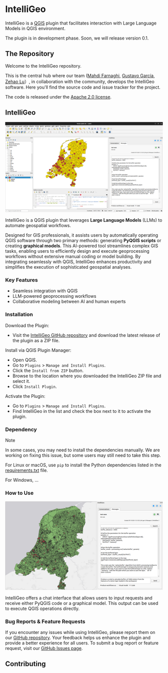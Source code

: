 # IntelliGeo

IntelliGeo is a [QGIS](https://www.qgis.org/) plugin that facilitates interaction with Large Language Models in QGIS environment.

The plugin is in development phase. Soon, we will release version 0.1. 

## The Repository

Welcome to the IntelliGeo repository. 

This is the central hub where our team ([Mahdi Farnaghi](https://github.com/MahdiFarnaghi), [Gustavo García](https://github.com/chape1331), [Zehao Lu](https://github.com/com3dian)）, in collaboration with the community, develops the IntelliGeo software. Here you'll find the source code and issue tracker for the project. 

The code is released under the [Apache 2.0 license](https://github.com/MahdiFarnaghi/intelli_geo/tree/main?tab=Apache-2.0-1-ov-file).

## IntelliGeo

![Plugin Show](https://github.com/MahdiFarnaghi/intelli_geo/blob/main/.github/IMAGES/Screenshot%20from%202024-09-19%2014-29-26.png)

IntelliGeo is a QGIS plugin that leverages **Large Language Models** (LLMs) to automate geospatial workflows. 

Designed for GIS professionals, it assists users by automatically operating QGIS software through two primary methods: generating **PyQGIS scripts** or creating **graphical models**. This AI-powered tool streamlines complex GIS tasks, enabling users to efficiently design and execute geoprocessing workflows without extensive manual coding or model building. By integrating seamlessly with QGIS, IntelliGeo enhances productivity and simplifies the execution of sophisticated geospatial analyses.

### Key Features

- Seamless integration with QGIS
- LLM-powered geoprocessing workflows
- Collaborative modeling between AI and human experts

### Installation

Download the Plugin:

- Visit the [IntelliGeo GitHub repository](https://github.com/MahdiFarnaghi/intelli_geo) and download the latest release of the plugin as a ZIP file.

Install via QGIS Plugin Manager:

- Open QGIS.
- Go to `Plugins` > `Manage and Install Plugins`.
- Click the `Install from ZIP` button.
- Browse to the location where you downloaded the IntelliGeo ZIP file and select it.
- Click `Install Plugin`.
    
Activate the Plugin:

- Go to `Plugins` > `Manage and Install Plugins`.
- Find IntelliGeo in the list and check the box next to it to activate the plugin.

### Dependency

> [!NOTE]
> In some cases, you may need to install the dependencies manually. We are working on fixing this issue, but some users may still need to take this step.

For Linux or macOS, use `pip` to install the Python dependencies listed in the [requirements.txt](https://github.com/MahdiFarnaghi/intelli_geo/blob/main/requirements.txt) file.

For Windows, ...

### How to Use

![user interface](https://github.com/MahdiFarnaghi/intelli_geo/blob/main/.github/IMAGES/Screenshot%20from%202024-09-19%2015-27-26.png)

IntelliGeo offers a chat interface that allows users to input requests and receive either PyQGIS code or a graphical model. This output can be used to execute QGIS operations directly.

### Bug Reports & Feature Requests

If you encounter any issues while using IntelliGeo, please report them on our [GitHub repository](https://github.com/MahdiFarnaghi/intelli_geo). Your feedback helps us enhance the plugin and provide a better experience for all users. To submit a bug report or feature request, visit our [GitHub Issues page](https://github.com/MahdiFarnaghi/intelli_geo/issues).


## Contributing
